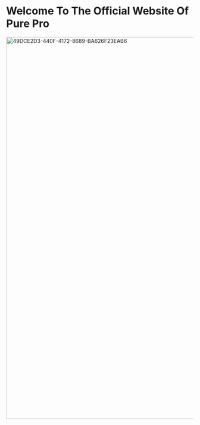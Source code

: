 <h1>Welcome To The Official Website Of Pure Pro</h1>
<img width="1024" alt="49DCE2D3-440F-4172-8689-BA626F23EAB6" src="https://user-images.githubusercontent.com/120290207/207445779-044412c0-68f8-44d9-9b98-bf3dbff9b557.png">
